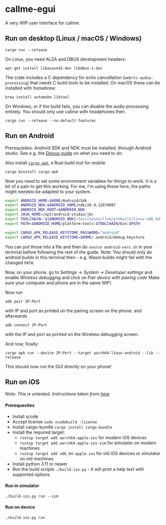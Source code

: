 # callme-egui

A very WIP user interface for callme.

## Run on desktop (Linux / macOS / Windows)

```
cargo run --release
```

On Linux, you need ALSA and DBUS development headers:
```
apt-get install libasound2-dev libdbus-1-dev
```

The crate includes a C dependency for echo cancellation (`webrtc-audio-processing`) that needs C build tools to be installed.
On macOS these can be installed with homebrew:
```
brew install automake libtool
```

On Windows, or if the build fails, you can disable the audio processing entirely. You should only use callme with headphones then.
```
cargo run --release --no-default-features
```

## Run on Android

Prerequisites: Android SDK and NDK must be installed, through Android studio.
See e.g. the [Dioxus guide](https://dioxuslabs.com/learn/0.6/guides/mobile/#android) on what you need to do.

Also install [`cargo apk`](https://github.com/rust-mobile/xbuild), a Rust build tool for mobile.

```
cargo binstall cargo-apk
```

Now you need to set some environment variables for things to work. It is a bit of a pain to get this working.
For me, I'm using these here, the paths might needsto be adapted to your system.

```sh
export ANDROID_HOME=$HOME/Android/Sdk
export ANDROID_NDK=$ANDROID_HOME/ndk/28.0.12674087
export ANDROID_NDK_ROOT=$ANDROID_NDK
export JAVA_HOME=/opt/android-studio/jbr
export TOOLCHAIN="${ANDROID_NDK}/toolchains/llvm/prebuilt/linux-x86_64"
export PATH=$ANDROID_HOME/platform-tools:$TOOLCHAIN/bin:$PATH

export CARGO_APK_RELEASE_KEYSTORE_PASSWORD="android"
export CARGO_APK_RELEASE_KEYSTORE=$HOME/.android/debug.keystore
```
You can put those into a file and then do `source android-vars.sh` in your terminal before following the rest of the guide.
Note: You should only do android builds in this terminal then - e.g. Wasm builds might fail with the changed `PATH`.

Now, on your phone, go to *Settings* -> *System* -> *Developer settings* and enable *Wireless debugging* and click on *Pair device with pairing code*
Make sure your computer and phone are in the same WIFI.

Now run
```
adb pair IP:Port
```
with IP and port as printed on the pairing screen on the phone.
and afterwards
```
adb connect IP:Port
```
with the IP and port as printed on the Wireless debugging screen.

And now, finally:

```
cargo apk run --device IP:Port --target aarch64-linux-android --lib --release
```

This should now run the GUI directly on your phone!

## Run on iOS

*Note: This is untested. Instructions taken from [here](https://github.com/emilk/eframe_template/pull/152)*

#### Prerequesites

* Install xcode
* Accept license `sudo xcodebuild -license`
* Install cargo-bundle `cargo install cargo-bundle`
* Install the required target:
   * `rustup target add aarch64-apple-ios` for modern iOS devices
   * `rustup target add aarch64-apple-ios-sim` for simulator on modern machines
   * `rustup target add x86_64-apple-ios` for old iOS devices or simulator on old machines
* Install python 3.11 or newer
* Run the build scripts `./build-ios.py` - it will print a help text with supported options

#### Run in simulator

`./build-ios.py run --sim`

#### Run on device

`./build-ios-py run`
